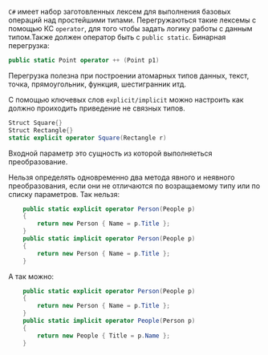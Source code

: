 `C#` имеет набор заготовленных лексем для выполнения базовых операций над простейшими типами.
Перегружаються такие лексемы с помощью КС `operator`, для того чтобы задать логику работы с данным типом.Также должен оператор быть с `public static`. 
Бинарная перегрузка:
```C#
public static Point operator ++ (Point p1)
```
Перегрузка полезна при построении атомарных типов данных, текст, точка, прямоугольник, функция, шестигранник итд.

С помощью ключевых слов `explicit/implicit`  можно настроить как должно проиходить приведение не связных типов.
```c#
Struct Square{}
Struct Rectangle{}
static explicit operator Square(Rectangle r) 
```
Входной параметр это сущность из которой выполняеться преобразование.

Нельзя определять одновременно два метода явного и неявного преобразования, если они не отличаются по возращаемому типу или по списку параметров. Так нельзя:
```C#
	public static explicit operator Person(People p)
    {
        return new Person { Name = p.Title };
    }
    public static implicit operator Person(People p)
    {
        return new Person { Name = p.Title };
    }
```
А так можно:
```C#
	public static explicit operator Person(People p)
    {
        return new Person { Name = p.Title };
    }
    public static implicit operator People(Person p)
    {
        return new People { Title = p.Name };
    }
```